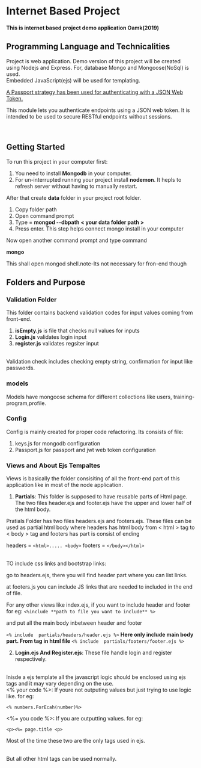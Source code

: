 # Internet Based Project #

**This is internet based project demo application Oamk(2019)**<br>

## Programming Language and Technicalities
 Project is web application. Demo version of this project will be created using Nodejs and Express. For, database Mongo and Mongoose(NoSql) is used. <br>
 Embedded JavaScript(ejs) will be used for templating. <br>

[A Passport strategy has been used for authenticating with a JSON Web Token.](https://www.npmjs.com/package/passport-jwt)<br>

This module lets you authenticate endpoints using a JSON web token. It is intended to be used to secure RESTful endpoints without sessions.

<br>

## Getting Started

To run this project in your computer first:
1. You need to install **Mongodb** in your computer. 
2. For un-interrupted running your project install **nodemon**. It hepls to refresh server without having to manually restart.

After that create **data** folder in your project root folder.
1. Copy folder path 
2. Open command prompt
3. Type = **mongod --dbpath < your data folder path >**
4. Press enter. 
This step helps connect mongo install in your computer <br>

Now open another command prompt and type command<br>

**mongo** <br>

This shall open mongod shell.note-Its not necessary for fron-end though <br>





## Folders and Purpose ##

### Validation Folder ###
This folder contains backend validation codes for input values coming from front-end.

 1. **isEmpty.js** is file that checks null values for inputs
 2. **Login.js** validates login input
 3. **register.js** validates regsiter input
 <br>
 Validation check includes checking empty string, confirmation for input like passwords.
 <br>

 ### models ###
 Models have mongoose schema for different collections like users, training-program,profile.

 ### Config ###
 Config is mainly created for proper code refactoring. Its consists of file:<br>
 1.  keys.js for mongodb configuration 
 2. Passport.js for passport and jwt web token configuration 


### Views and About Ejs Tempaltes ###

Views is basically the folder consisiting of all the front-end part of this application like in most of the node application.<br>
 1. **Partials**: This folder is supposed to have reusable parts of Html page. The two files header.ejs and footer.ejs have the upper and lower half of the html body.<br>

 Pratials Folder has two files headers.ejs and footers.ejs. These files can be used as partial html body where headers has html body from < html > tag to < body > tag and footers has part is consist of ending
 
 headers = `<html>..... <body>`
footers = `</body></html>`
 
 <br>
 TO include css links and bootstrap links:<br>

 go to headers.ejs, there you will find header part where you can list links.

 at footers.js you can include JS links that are needed to included in the end of file.<br>

 For any other views like index.ejs, if you want to include header and footer for eg:
  `<%include **path to file you want to include** %>` 

  and put all the main body inbetween header and footer <br>

  

  `<% include  partials/headers/header.ejs %>`
 **Here only include main body part. From <body> tag in html file**
`<% include  partials/footers/footer.ejs %>`

 2. **Login.ejs And Register.ejs**: These file handle login and register respectively.

<br>
 Inisde a ejs template all the javascript logic should be enclosed using ejs tags and it may vary depending on the use. <br>
 <% your code %>: If youre not outputing values but just trying to use logic like. for eg:
 
 `<% numbers.ForEcah(number)%>` 

 <%= you code %>: If you are outputting values. for eg: 

 `<p><%= page.title <p>`

 Most of the time these two are the only tags used in ejs.

 <br>
 But all other html tags can be used normally.


